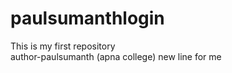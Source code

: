 # paulsumanthlogin
This is my first repository
<br>
author-paulsumanth (apna college)
new line for me

